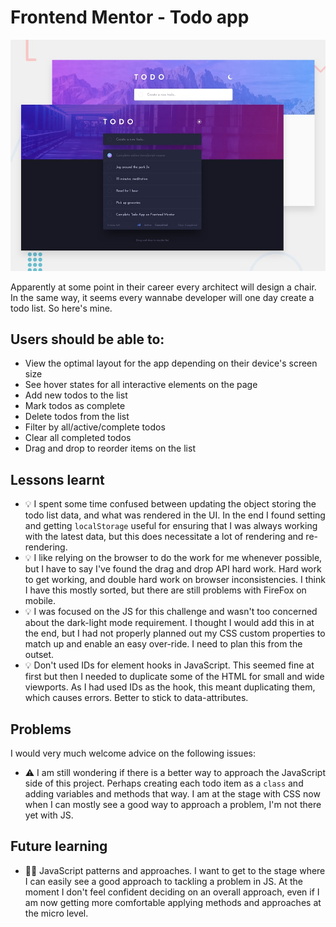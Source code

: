 # Frontend Mentor - Todo app

![Design preview for the Todo app coding challenge](./src/images/desktop-preview.jpg)

Apparently at some point in their career every architect will design a chair. In the same way, it seems every wannabe developer will one day create a todo list. So here's mine.

## Users should be able to:

- View the optimal layout for the app depending on their device's screen size
- See hover states for all interactive elements on the page
- Add new todos to the list
- Mark todos as complete
- Delete todos from the list
- Filter by all/active/complete todos
- Clear all completed todos
- Drag and drop to reorder items on the list

## Lessons learnt

- 💡 I spent some time confused between updating the object storing the todo list data, and what was rendered in the UI. In the end I found setting and getting `localStorage` useful for ensuring that I was always working with the latest data, but this does necessitate a lot of rendering and re-rendering.
- 💡 I like relying on the browser to do the work for me whenever possible, but I have to say I've found the drag and drop API hard work. Hard work to get working, and double hard work on browser inconsistencies. I think I have this mostly sorted, but there are still problems with FireFox on mobile.
- 💡 I was focused on the JS for this challenge and wasn't too concerned about the dark-light mode requirement. I thought I would add this in at the end, but I had not properly planned out my CSS custom properties to match up and enable an easy over-ride. I need to plan this from the outset.
- 💡 Don't used IDs for element hooks in JavaScript. This seemed fine at first but then I needed to duplicate some of the HTML for small and wide viewports. As I had used IDs as the hook, this meant duplicating them, which causes errors. Better to stick to data-attributes.

## Problems

I would very much welcome advice on the following issues:

- ⚠️ I am still wondering if there is a better way to approach the JavaScript side of this project. Perhaps creating each todo item as a `class` and adding variables and methods that way. I am at the stage with CSS now when I can mostly see a good way to approach a problem, I'm not there yet with JS.

## Future learning

- 🙇‍♂️ JavaScript patterns and approaches. I want to get to the stage where I can easily see a good approach to tackling a problem in JS. At the moment I don't feel confident deciding on an overall approach, even if I am now getting more comfortable applying methods and approaches at the micro level.
